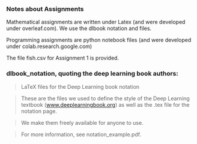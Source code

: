 ### Notes about Assignments 

Mathematical assignments are written under Latex (and were developed under overleaf.com). We use the dlbook notation and files.

Programming assignments are python notebook files (and were developed under colab.research.google.com)

The file fish.csv for Assignment 1 is provided.

### dlbook_notation, quoting the deep learning book authors:  

> LaTeX files for the Deep Learning book notation

> These are the files we used to define the style of the Deep Learning
> textbook (www.deeplearningbook.org) as well as the .tex file for
> the notation page.

> We make them freely available for anyone to use.

> For more information, see notation_example.pdf.
